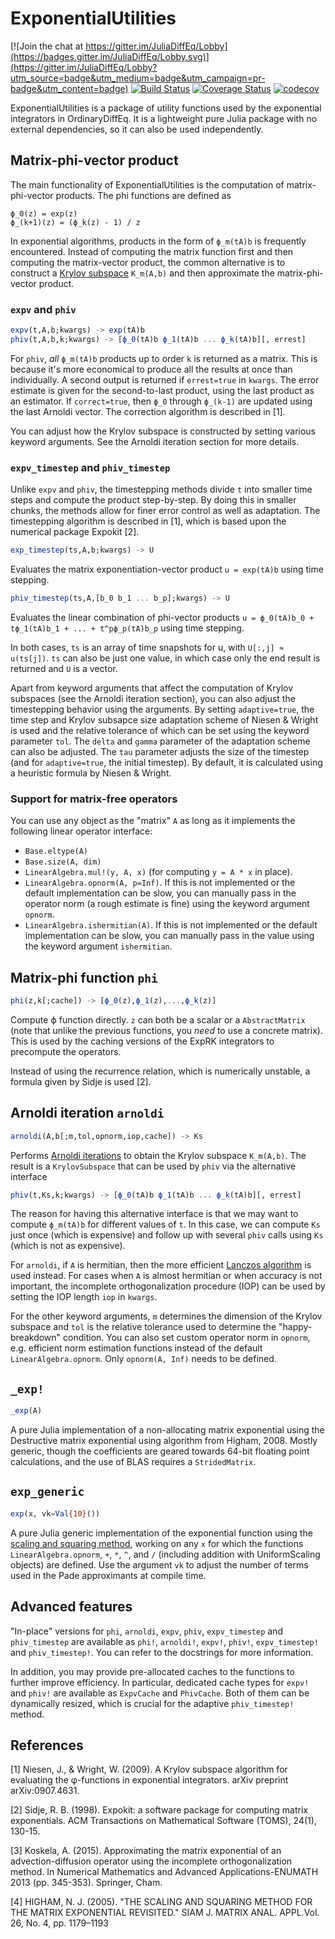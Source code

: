 # ExponentialUtilities

[![Join the chat at https://gitter.im/JuliaDiffEq/Lobby](https://badges.gitter.im/JuliaDiffEq/Lobby.svg)](https://gitter.im/JuliaDiffEq/Lobby?utm_source=badge&utm_medium=badge&utm_campaign=pr-badge&utm_content=badge)
[![Build Status](https://github.com/SciML/ExponentialUtilities.jl/workflows/CI/badge.svg)](https://github.com/SciML/ExponentialUtilities.jl/actions?query=workflow%3ACI)
[![Coverage Status](https://coveralls.io/repos/github/SciML/ExponentialUtilities.jl/badge.svg?branch=master)](https://coveralls.io/github/SciML/ExponentialUtilities.jl?branch=master)
[![codecov](https://codecov.io/gh/SciML/ExponentialUtilities.jl/branch/master/graph/badge.svg)](https://codecov.io/gh/SciML/ExponentialUtilities.jl)

ExponentialUtilities is a package of utility functions used by the exponential integrators in OrdinaryDiffEq. It is a lightweight pure Julia package with no external dependencies, so it can also be used independently.

## Matrix-phi-vector product

The main functionality of ExponentialUtilities is the computation of matrix-phi-vector products. The phi functions are defined as

```
ϕ_0(z) = exp(z)
ϕ_(k+1)(z) = (ϕ_k(z) - 1) / z
```

In exponential algorithms, products in the form of `ϕ_m(tA)b` is frequently encountered. Instead of computing the matrix function first and then computing the matrix-vector product, the common alternative is to construct a [Krylov subspace](https://en.wikipedia.org/wiki/Krylov_subspace) `K_m(A,b)` and then approximate the matrix-phi-vector product.

### `expv` and `phiv`

```julia
expv(t,A,b;kwargs) -> exp(tA)b
phiv(t,A,b,k;kwargs) -> [ϕ_0(tA)b ϕ_1(tA)b ... ϕ_k(tA)b][, errest]
```

For `phiv`, *all* `ϕ_m(tA)b` products up to order `k` is returned as a matrix. This is because it's more economical to produce all the results at once than individually. A second output is returned if `errest=true` in `kwargs`. The error estimate is given for the second-to-last product, using the last product as an estimator. If `correct=true`, then `ϕ_0` through `ϕ_(k-1)` are updated using the last Arnoldi vector. The correction algorithm is described in [1].

You can adjust how the Krylov subspace is constructed by setting various keyword arguments. See the Arnoldi iteration section for more details.

### `expv_timestep` and `phiv_timestep`

Unlike `expv` and `phiv`, the timestepping methods divide `t` into smaller time steps and compute the product step-by-step. By doing this in smaller chunks, the methods allow for finer error control as well as adaptation. The timestepping algorithm is described in [1], which is based upon the numerical package Expokit [2].

```julia
exp_timestep(ts,A,b;kwargs) -> U
```

Evaluates the matrix exponentiation-vector product `u = exp(tA)b` using time stepping.

```julia
phiv_timestep(ts,A,[b_0 b_1 ... b_p];kwargs) -> U
```

Evaluates the linear combination of phi-vector products `u = ϕ_0(tA)b_0 + tϕ_1(tA)b_1 + ... + t^pϕ_p(tA)b_p` using time stepping.

In both cases, `ts` is an array of time snapshots for u, with `U[:,j] ≈ u(ts[j])`. `ts` can also be just one value, in which case only the end result is returned and `U` is a vector.

Apart from keyword arguments that affect the computation of Krylov subspaces (see the Arnoldi iteration section), you can also adjust the timestepping behavior using the arguments. By setting `adaptive=true`, the time step and Krylov subsapce size adaptation scheme of Niesen & Wright is used and the relative tolerance of which can be set using the keyword parameter `tol`. The `delta` and `gamma` parameter of the adaptation scheme can also be adjusted. The `tau` parameter adjusts the size of the timestep (and for `adaptive=true`, the initial timestep). By default, it is calculated using a heuristic formula by Niesen & Wright.

### Support for matrix-free operators

You can use any object as the "matrix" `A` as long as it implements the following linear operator interface:

* `Base.eltype(A)`
* `Base.size(A, dim)`
* `LinearAlgebra.mul!(y, A, x)` (for computing `y = A * x` in place).
* `LinearAlgebra.opnorm(A, p=Inf)`. If this is not implemented or the default implementation can be slow, you can manually pass in the operator norm (a rough estimate is fine) using the keyword argument `opnorm`.
* `LinearAlgebra.ishermitian(A)`. If this is not implemented or the default implementation can be slow, you can manually pass in the value using the keyword argument `ishermitian`.

## Matrix-phi function `phi`

```julia
phi(z,k[;cache]) -> [ϕ_0(z),ϕ_1(z),...,ϕ_k(z)]
```

Compute ϕ function directly. `z` can both be a scalar or a `AbstractMatrix` (note that unlike the previous functions, you *need* to use a concrete matrix). This is used by the caching versions of the ExpRK integrators to precompute the operators.

Instead of using the recurrence relation, which is numerically unstable, a formula given by Sidje is used [2].

## Arnoldi iteration `arnoldi`

```julia
arnoldi(A,b[;m,tol,opnorm,iop,cache]) -> Ks
```

Performs [Arnoldi iterations](https://en.wikipedia.org/wiki/Arnoldi_iteration) to obtain the Krylov subspace `K_m(A,b)`. The result is a `KrylovSubspace` that can be used by `phiv` via the alternative interface

```julia
phiv(t,Ks,k;kwargs) -> [ϕ_0(tA)b ϕ_1(tA)b ... ϕ_k(tA)b][, errest]
```

The reason for having this alternative interface is that we may want to compute `ϕ_m(tA)b` for different values of `t`. In this case, we can compute `Ks` just once (which is expensive) and follow up with several `phiv` calls using `Ks` (which is not as expensive).

For `arnoldi`, if `A` is hermitian, then the more efficient [Lanczos algorithm](https://en.wikipedia.org/wiki/Lanczos_algorithm) is used instead. For cases when `A` is almost hermitian or when accuracy is not important, the incomplete orthogonalization procedure (IOP) can be used by setting the IOP length `iop` in `kwargs`.

For the other keyword arguments, `m` determines the dimension of the Krylov subspace and `tol` is the relative tolerance used to determine the "happy-breakdown" condition. You can also set custom operator norm in `opnorm`, e.g. efficient norm estimation functions instead of the default `LinearAlgebra.opnorm`. Only `opnorm(A, Inf)` needs to be defined.

## `_exp!`

```julia
_exp(A)
```

A pure Julia implementation of a non-allocating matrix exponential using the Destructive matrix exponential using algorithm 
from Higham, 2008. Mostly generic, though the coefficients are geared towards 64-bit floating point calculations, and the
use of BLAS requires a `StridedMatrix`.

## `exp_generic`
```julia
exp(x, vk=Val{10}())
```

A pure Julia generic implementation of the exponential function using the 
[scaling and squaring method](https://doi.org/10.1137/04061101X), working on any `x` for which the functions 
`LinearAlgebra.opnorm`, `+`, `*`, `^`, and `/` (including addition with UniformScaling objects) are defined. 
Use the argument `vk` to adjust the number of terms used in the Pade approximants at compile time.

## Advanced features

"In-place" versions for `phi`, `arnoldi`, `expv`, `phiv`, `expv_timestep` and `phiv_timestep` are available as `phi!`, `arnoldi!`, `expv!`, `phiv!`, `expv_timestep!` and `phiv_timestep!`. You can refer to the docstrings for more information.

In addition, you may provide pre-allocated caches to the functions to further improve efficiency. In particular, dedicated cache types for `expv!` and `phiv!` are available as `ExpvCache` and `PhivCache`. Both of them can be dynamically resized, which is crucial for the adaptive `phiv_timestep!` method.

## References

[1] Niesen, J., & Wright, W. (2009). A Krylov subspace algorithm for evaluating the φ-functions in exponential integrators. arXiv preprint arXiv:0907.4631.

[2] Sidje, R. B. (1998). Expokit: a software package for computing matrix exponentials. ACM Transactions on Mathematical Software (TOMS), 24(1), 130-15.

[3] Koskela, A. (2015). Approximating the matrix exponential of an advection-diffusion operator using the incomplete orthogonalization method. In Numerical Mathematics and Advanced Applications-ENUMATH 2013 (pp. 345-353). Springer, Cham.

[4] HIGHAM, N. J. (2005). "THE SCALING AND SQUARING METHOD FOR THE MATRIX EXPONENTIAL REVISITED." SIAM J. MATRIX ANAL. APPL.Vol. 26, No. 4, pp. 1179–1193
